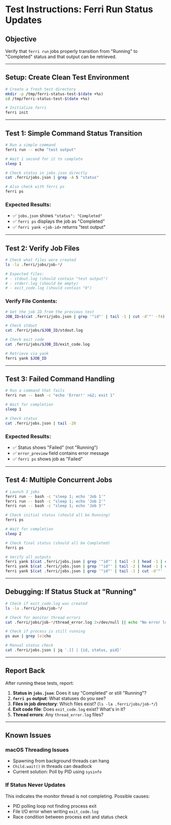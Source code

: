 # Test Instructions: Ferri Run Status Updates

## Objective

Verify that `ferri run` jobs properly transition from "Running" to "Completed" status and that output can be retrieved.

---

## Setup: Create Clean Test Environment

```bash
# Create a fresh test directory
mkdir -p /tmp/ferri-status-test-$(date +%s)
cd /tmp/ferri-status-test-$(date +%s)

# Initialize ferri
ferri init
```

---

## Test 1: Simple Command Status Transition

```bash
# Run a simple command
ferri run -- echo "test output"

# Wait 1 second for it to complete
sleep 1

# Check status in jobs.json directly
cat .ferri/jobs.json | grep -A 5 "status"

# Also check with ferri ps
ferri ps
```

### Expected Results:
- ✅ `jobs.json` shows `"status": "Completed"`
- ✅ `ferri ps` displays the job as "Completed"
- ✅ `ferri yank <job-id>` returns "test output"

---

## Test 2: Verify Job Files

```bash
# Check what files were created
ls -la .ferri/jobs/job-*/

# Expected files:
# - stdout.log (should contain "test output")
# - stderr.log (should be empty)
# - exit_code.log (should contain "0")
```

### Verify File Contents:

```bash
# Get the job ID from the previous test
JOB_ID=$(cat .ferri/jobs.json | grep '"id"' | tail -1 | cut -d'"' -f4)

# Check stdout
cat .ferri/jobs/$JOB_ID/stdout.log

# Check exit code
cat .ferri/jobs/$JOB_ID/exit_code.log

# Retrieve via yank
ferri yank $JOB_ID
```

---

## Test 3: Failed Command Handling

```bash
# Run a command that fails
ferri run -- bash -c "echo 'Error!' >&2; exit 1"

# Wait for completion
sleep 1

# Check status
cat .ferri/jobs.json | tail -20
```

### Expected Results:
- ✅ Status shows "Failed" (not "Running")
- ✅ `error_preview` field contains error message
- ✅ `ferri ps` shows job as "Failed"

---

## Test 4: Multiple Concurrent Jobs

```bash
# Launch 3 jobs
ferri run -- bash -c "sleep 1; echo 'Job 1'"
ferri run -- bash -c "sleep 1; echo 'Job 2'"
ferri run -- bash -c "sleep 1; echo 'Job 3'"

# Check initial status (should all be Running)
ferri ps

# Wait for completion
sleep 2

# Check final status (should all be Completed)
ferri ps

# Verify all outputs
ferri yank $(cat .ferri/jobs.json | grep '"id"' | tail -3 | head -1 | cut -d'"' -f4)
ferri yank $(cat .ferri/jobs.json | grep '"id"' | tail -2 | head -1 | cut -d'"' -f4)
ferri yank $(cat .ferri/jobs.json | grep '"id"' | tail -1 | cut -d'"' -f4)
```

---

## Debugging: If Status Stuck at "Running"

```bash
# Check if exit_code.log was created
ls -la .ferri/jobs/job-*/

# Check for monitor thread errors
cat .ferri/jobs/job-*/thread_error.log 2>/dev/null || echo "No error log"

# Check if process is still running
ps aux | grep [e]cho

# Manual status check
cat .ferri/jobs.json | jq '.[] | {id, status, pid}'
```

---

## Report Back

After running these tests, report:

1. **Status in `jobs.json`**: Does it say "Completed" or still "Running"?
2. **`ferri ps` output**: What statuses do you see?
3. **Files in job directory**: Which files exist? (`ls -la .ferri/jobs/job-*/`)
4. **Exit code file**: Does `exit_code.log` exist? What's in it?
5. **Thread errors**: Any `thread_error.log` files?

---

## Known Issues

### macOS Threading Issues
- Spawning from background threads can hang
- `Child.wait()` in threads can deadlock
- Current solution: Poll by PID using `sysinfo`

### If Status Never Updates
This indicates the monitor thread is not completing. Possible causes:
- PID polling loop not finding process exit
- File I/O error when writing `exit_code.log`
- Race condition between process exit and status check

